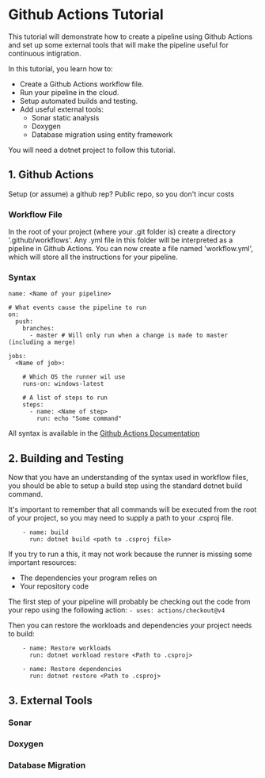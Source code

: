 # Github Actions Tutorial

This tutorial will demonstrate how to create a pipeline using Github Actions and set up some external tools that will make the pipeline useful for continuous intigration.

In this tutorial, you learn how to:

*   Create a Github Actions workflow file.
*   Run your pipeline in the cloud.
*   Setup automated builds and testing.
*   Add useful external tools:
    *   Sonar static analysis
    *   Doxygen
    *   Database migration using entity framework


You will need a dotnet project to follow this tutorial.

## 1. Github Actions

Setup (or assume) a github rep?
Public repo, so you don't incur costs

### Workflow File

In the root of your project (where your .git folder is) create a directory '.github/workflows'. Any .yml file in this folder will be interpreted as a pipeline in Github Actions. You can now create a file named 'workflow.yml', which will store all the instructions for your pipeline.

### Syntax

```
name: <Name of your pipeline> 

# What events cause the pipeline to run
on:
  push:
    branches:
      - master # Will only run when a change is made to master (including a merge)

jobs:
  <Name of job>:

    # Which OS the runner wil use
    runs-on: windows-latest

    # A list of steps to run
    steps:
      - name: <Name of step>
        run: echo "Some command" 
```
All syntax is available in the [Github Actions Documentation](https://docs.github.com/en/actions/writing-workflows/workflow-syntax-for-github-actions)


## 2. Building and Testing

Now that you have an understanding of the syntax used in workflow files, you should be able to setup a build step using the standard dotnet build command.

It's important to remember that all commands will be executed from the root of your project, so you may need to supply a path to your .csproj file.


```
    - name: build
      run: dotnet build <path to .csproj file>
```

If you try to run a this, it may not work because the runner is missing some important resources:
*   The dependencies your program relies on
*   Your repository code


The first step of your pipeline will probably be checking out the code from your repo using the following action:
``` - uses: actions/checkout@v4 ```

Then you can restore the workloads and dependencies your project needs to build:

```
    - name: Restore workloads
      run: dotnet workload restore <Path to .csproj>

    - name: Restore dependencies
      run: dotnet restore <Path to .csproj>
```

## 3. External Tools


### Sonar


### Doxygen


### Database Migration